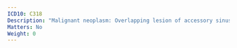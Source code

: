 ```yaml
---
ICD10: C318
Description: "Malignant neoplasm: Overlapping lesion of accessory sinuses"
Matters: No
Weight: 0
---
```

